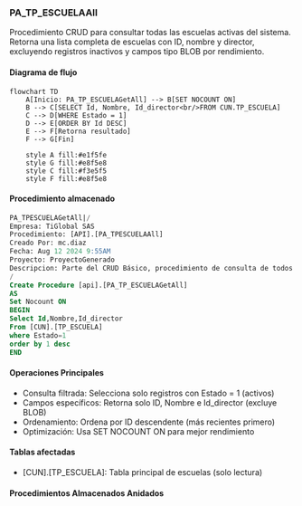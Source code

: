 ### PA_TP_ESCUELAAll

Procedimiento CRUD para consultar todas las escuelas activas del sistema. Retorna una lista completa de escuelas con ID, nombre y director, excluyendo registros inactivos y campos tipo BLOB por rendimiento.

#### Diagrama de flujo

```mermaid
flowchart TD
    A[Inicio: PA_TP_ESCUELAGetAll] --> B[SET NOCOUNT ON]
    B --> C[SELECT Id, Nombre, Id_director<br/>FROM CUN.TP_ESCUELA]
    C --> D[WHERE Estado = 1]
    D --> E[ORDER BY Id DESC]
    E --> F[Retorna resultado]
    F --> G[Fin]
    
    style A fill:#e1f5fe
    style G fill:#e8f5e8
    style C fill:#f3e5f5
    style F fill:#e8f5e8
```

#### Procedimiento almacenado

```sql
PA_TPESCUELAGetAll|/
Empresa: TiGlobal SAS
Procedimiento: [API].[PA_TPESCUELAAll]
Creado Por: mc.diaz
Fecha: Aug 12 2024 9:55AM
Proyecto: ProyectoGenerado
Descripcion: Parte del CRUD Básico, procedimiento de consulta de todos los registros no devuelve campos tipo BLOB
/
Create Procedure [api].[PA_TP_ESCUELAGetAll]
AS
Set Nocount ON
BEGIN
Select Id,Nombre,Id_director
From [CUN].[TP_ESCUELA]
where Estado=1
order by 1 desc
END
```

#### Operaciones Principales

- Consulta filtrada: Selecciona solo registros con Estado = 1 (activos)
- Campos específicos: Retorna solo ID, Nombre e Id_director (excluye BLOB)
- Ordenamiento: Ordena por ID descendente (más recientes primero)
- Optimización: Usa SET NOCOUNT ON para mejor rendimiento

#### Tablas afectadas

- [CUN].[TP_ESCUELA]: Tabla principal de escuelas (solo lectura)

#### Procedimientos Almacenados Anidados